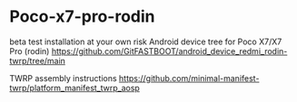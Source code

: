 # Poco-x7-pro-rodin
beta test installation at your own risk
Android device tree for Poco X7/X7 Pro (rodin)
https://github.com/GitFASTBOOT/android_device_redmi_rodin-twrp/tree/main

TWRP assembly instructions
https://github.com/minimal-manifest-twrp/platform_manifest_twrp_aosp
